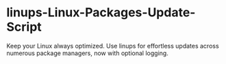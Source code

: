 # linups-Linux-Packages-Update-Script
Keep your Linux always optimized. Use linups for effortless updates across numerous package managers, now with optional logging.
